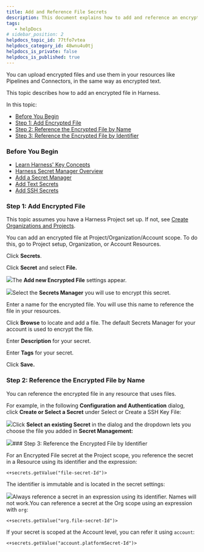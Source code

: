 ```yaml
---
title: Add and Reference File Secrets
description: This document explains how to add and reference an encrypted file secret.
tags: 
   - helpDocs
# sidebar_position: 2
helpdocs_topic_id: 77tfo7vtea
helpdocs_category_id: 48wnu4u0tj
helpdocs_is_private: false
helpdocs_is_published: true
---
```


You can upload encrypted files and use them in your resources like Pipelines and Connectors, in the same way as encrypted text.

This topic describes how to add an encrypted file in Harness.

In this topic:

* [Before You Begin](#before_you_begin)
* [Step 1: Add Encrypted File](https://ngdocs.harness.io/article/77tfo7vtea-add-file-secrets#step_1_add_encrypted_file)
* [Step 2: Reference the Encrypted File by Name](https://ngdocs.harness.io/article/77tfo7vtea-add-file-secrets#step_2_reference_the_encrypted_file_by_name)
* [Step 3: Reference the Encrypted File by Identifier](https://ngdocs.harness.io/article/77tfo7vtea-add-file-secrets#step_3_reference_the_encrypted_file_by_identifier)

### Before You Begin

* [Learn Harness' Key Concepts](/article/hv2758ro4e-learn-harness-key-concepts)
* [Harness Secret Manager Overview](/article/hngrlb7rd6-harness-secret-manager-overview)
* [Add a Secret Manager](/article/bo4qbrcggv-add-secrets-manager)
* [Add Text Secrets](/article/osfw70e59c-add-use-text-secrets)
* [Add SSH Secrets](/article/xmp9j0dk8b-add-use-ssh-secrets)

### Step 1: Add Encrypted File

This topic assumes you have a Harness Project set up. If not, see [Create Organizations and Projects](https://ngdocs.harness.io/article/36fw2u92i4-create-an-organization).

You can add an encrypted file at Project/Organization/Account scope. To do this, go to Project setup, Organization, or Account Resources.

Click **Secrets**.

Click **Secret** and select **File.**

![](https://files.helpdocs.io/i5nl071jo5/articles/77tfo7vtea/1627457236985/screenshot-2021-07-28-at-10-58-14-am.png)The **Add new Encrypted File** settings appear.

![](https://files.helpdocs.io/i5nl071jo5/articles/77tfo7vtea/1618923388589/screenshot-2021-04-20-at-6-16-06-pm.png)Select the **Secrets Manager** you will use to encrypt this secret.

Enter a name for the encrypted file. You will use this name to reference the file in your resources.

Click **Browse** to locate and add a file. The default Secrets Manager for your account is used to encrypt the file.

Enter **Description** for your secret.

Enter **Tags** for your secret.

Click **Save.**

### Step 2: Reference the Encrypted File by Name

You can reference the encrypted file in any resource that uses files.

For example, in the following **Configuration and Authentication** dialog, click **Create or Select a Secret** under Select or Create a SSH Key File:

![](https://files.helpdocs.io/i5nl071jo5/articles/77tfo7vtea/1618993234186/screenshot-2021-04-21-at-12-39-25-pm.png)Click **Select an existing Secret** in the dialog and the dropdown lets you choose the file you added in **Secret Management:**

![](https://files.helpdocs.io/i5nl071jo5/articles/77tfo7vtea/1618993605326/screenshot-2021-04-21-at-1-53-22-pm.png)### Step 3: Reference the Encrypted File by Identifier

For an Encrypted File secret at the Project scope, you reference the secret in a Resource using its identifier and the expression: 


```
<+secrets.getValue("file-secret-Id")>
```
The identifier is immutable and is located in the secret settings:

![](https://files.helpdocs.io/i5nl071jo5/articles/77tfo7vtea/1646177317235/clean-shot-2022-03-01-at-15-27-04.png)Always reference a secret in an expression using its identifier. Names will not work.You can reference a secret at the Org scope using an expression with `org`:


```
<+secrets.getValue("org.file-secret-Id")>
```
If your secret is scoped at the Account level, you can refer it using `account`:


```
<+secrets.getValue("account.platformSecret-Id")>
```
